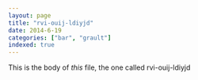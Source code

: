 ```yaml
---
layout: page
title: "rvi-ouij-ldiyjd"
date: 2014-6-19
categories: ["bar", "grault"]
indexed: true
---
```

This is the body of _this_ file, the one called rvi-ouij-ldiyjd
